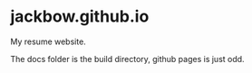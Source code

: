 # jackbow.github.io
My resume website.

The docs folder is the build directory, github pages is just odd.
